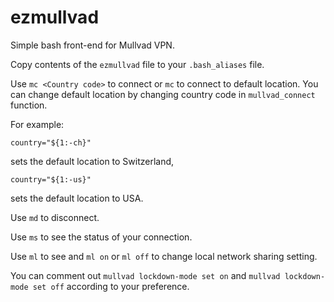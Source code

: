# ezmullvad
Simple bash front-end for Mullvad VPN.

Copy contents of the ```ezmullvad``` file to your ```.bash_aliases``` file.

Use ```mc <Country code>``` to connect or ```mc``` to connect to default location. You can change default location by changing country code in ```mullvad_connect``` function.

For example:

```
country="${1:-ch}"
```
sets the default location to Switzerland,
```
country="${1:-us}"
```
sets the default location to USA.

Use ```md``` to disconnect.

Use ```ms``` to see the status of your connection.

Use ```ml``` to see and ```ml on``` or ```ml off``` to change local network sharing setting.

You can comment out ```mullvad lockdown-mode set on``` and ```mullvad lockdown-mode set off``` according to your preference.
